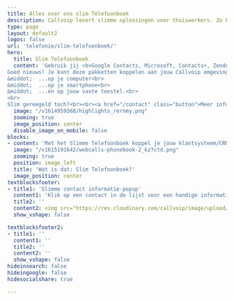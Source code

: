 ```yaml
---
title: Alles over ons slim Telefoonboek
description: Callvoip levert slimme oplossingen voor thuiswerkers. Zo ben je overal bereikbaar zoals jij dat wilt
type: page
layout: default2
logos: false
url: 'telefonie/slim-telefoonboek/'
hero:
  title: Slim Telefoonboek
  content: 'Gebruik jij <b>Google Contacts, Microsoft, Contacts+, Zendesk, Exact Online, Teamleader, Salesforces of Hubspot?</b><br>
Goed nieuws! Je kunt deze pakketten koppelen aan jouw Callvoip omgeving. Je ziet de naam van de beller bij inkomende en uitgaande telefoontjes:<br>
&middot;  ...op je computer<br>
&middot;  ...op je smartphone<br>
&middot;  ...én op jouw vaste toestel.<br>
<br>
Slim gereegeld toch?<br><br><a href="/contact" class="button">Meer informatie? Neem contact op!</a>'
  image: "/v1614959368/highlights_rernmy.png"
  zooming: true
  image_position: center
  disable_image_on_mobile: false
blocks:
- content: 'Met het Slimme Telefoonboek koppel je jouw klantsysteem/CRM aan bellen via Callvoip, op alle manieren:<br>- je ziet de naam van de beller in je scherm<br>- in de oproeplijst en gespreksregels<br> - in je adresboek op PC en in de apps<br>- en zelfs in de emailnotificatie! <br><br>En: je kunt uitbellen door op de naam van een relatie te zoeken.<br>Laat techniek voor je werken, zodat je jezelf optimaal kunt focussen op de inhoud! <br><br><a href="#" class="button">Meer informatie</a>'
  image: "/v1615191642/webcalls-phonebook-2_kz7ctd.png"
  zooming: true
  position: image_left
  title: 'Wat is dat: Slim Telefoonboek?'
  image_position: center
textblocksfooter:
- title1: 'Slimme contact informatie-popup'
  content1: 'Klik op een contact in de lijst voor een handige informatie-popup met nummers en emailadres.'
  title2: ''
  content2: <img src="https://res.cloudinary.com/callvoip/image/upload/v1659691896/side-tabs_sg1c9q.png" width="490px">
  show_vshape: false

textblocksfooter2:
- title1: ''
  content1: ''
  title2: ''
  content2: ''
  show_vshape: false  
hideinsearch: false
hideingoogle: false
hidesocialshare: true

---
```

